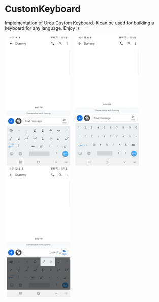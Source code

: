 # CustomKeyboard
Implementation of Urdu Custom Keyboard. It can be used for building a keyboard for any language. Enjoy :)

<img src="Screenshot_20190829-160019_Messages.jpg" width="200px" height="411px" hspace="6"> <img src="Screenshot_20190829-160028_Messages.jpg" width="200px" height="411px" hspace="6"><img src="Screenshot_20190829-160121_Messages.jpg" width="200px" height="411px" hspace="6">
